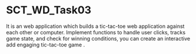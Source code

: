 # SCT_WD_Task03
It is an web application which builds a tic-tac-toe web application against each other or computer. Implement functions to handle user clicks, tracks game state, and check for winning conditions, you can create an interactive add engaging tic-tac-toe game .
